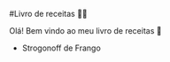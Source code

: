 #Livro de receitas :man_cook:

Olá! Bem vindo ao meu livro de receitas :wave:

 - Strogonoff de Frango